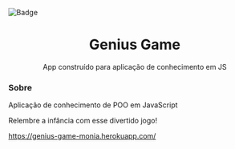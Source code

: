 
![Badge](https://img.shields.io/badge/Genius%20-Enjoy!-blueviolet?style=for-the-badge&logo=appveyor) 

<h1 align="center">Genius Game</h1> 

<p align="center">App construído para aplicação de conhecimento em JS </p>


### Sobre

<p> 
Aplicação de conhecimento de POO em JavaScript
</p>

<p>
Relembre a infância com esse divertido jogo!
</p>


<https://genius-game-monia.herokuapp.com/>
